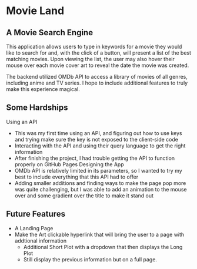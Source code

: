 # Movie Land


## A Movie Search Engine
This application allows users to type in keywords for a movie they would like to search for and, with the click of a button, will present a list of the best matching movies. Upon viewing the list, the user may also hover their mouse over each movie cover art to reveal the date the movie was created.

The backend utilized OMDb API to access a library of movies of all genres, including anime and TV series. I hope to include additional features to truly make this experience magical.

## Some Hardships
Using an API
* This was my first time using an API, and figuring out how to use keys and trying make sure the key is not exposed to the client-side code
* Interacting with the API and using their query language to get the right information
* After finishing the project, I had trouble getting the API to function properly on GitHub Pages
Designing the App
* OMDb API is relatively limited in its parameters, so I wanted to try my best to include everything that this API had to offer
* Adding smaller additions and finding ways to make the page pop more was quite challenging, but I was able to add an animation to the mouse over and some gradient over the title to make it stand out

## Future Features
* A Landing Page 
* Make the Art clickable hyperlink that will bring the user to a page with addtional information
   * Additional Short Plot with a dropdown that then displays the Long Plot
   * Still display the previous information but on a full page.